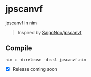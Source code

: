 # jpscanvf
jpscanvf in nim

> Inspired by [SaigoNoo/jpscanvf](https://github.com/SaigoNoo/jpscanvf)

## Compile
`nim c -d:release -d:ssl jpscanvf.nim`

- [X] Release coming soon
